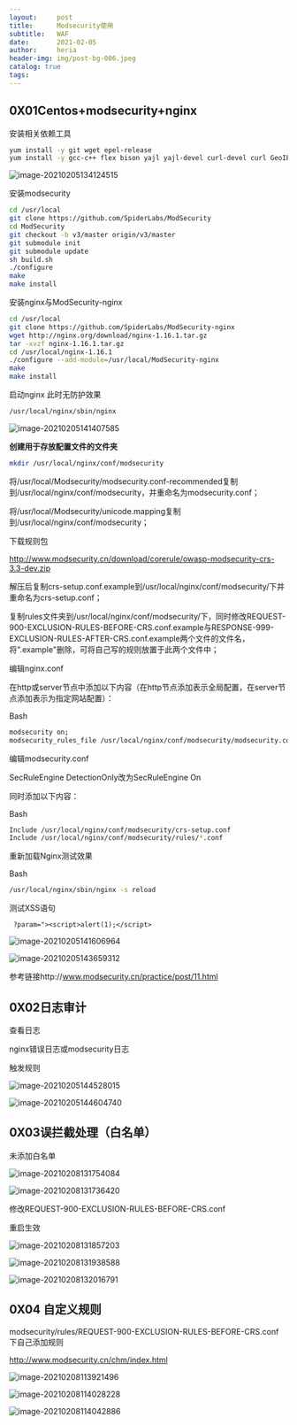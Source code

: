 ```yaml
---
layout:     post
title:      Modsecurity使用
subtitle:   WAF
date:       2021-02-05
author:     heria
header-img: img/post-bg-006.jpeg
catalog: true
tags:
---
```


## 0X01Centos+modsecurity+nginx

安装相关依赖工具

```bash
yum install -y git wget epel-release
yum install -y gcc-c++ flex bison yajl yajl-devel curl-devel curl GeoIP-devel doxygen zlib-devel pcre-devel lmdb-devel libxml2-devel ssdeep-devel lua-devel libtool autoconf automake
```

![image-20210205134124515](https://raw.githubusercontent.com/heriachen/cloudimg/main/img/image-20210205134124515.png)



安装modsecurity

```bash
cd /usr/local
git clone https://github.com/SpiderLabs/ModSecurity
cd ModSecurity
git checkout -b v3/master origin/v3/master
git submodule init
git submodule update
sh build.sh
./configure
make
make install
```

安装nginx与ModSecurity-nginx

```bash
cd /usr/local
git clone https://github.com/SpiderLabs/ModSecurity-nginx
wget http://nginx.org/download/nginx-1.16.1.tar.gz
tar -xvzf nginx-1.16.1.tar.gz
cd /usr/local/nginx-1.16.1
./configure --add-module=/usr/local/ModSecurity-nginx
make
make install
```

启动nginx 此时无防护效果

```bash
/usr/local/nginx/sbin/nginx
```

![image-20210205141407585](https://raw.githubusercontent.com/heriachen/cloudimg/main/img/image-20210205141407585.png)

**创建用于存放配置文件的文件夹**

```bash
mkdir /usr/local/nginx/conf/modsecurity
```



将/usr/local/Modsecurity/modsecurity.conf-recommended复制到/usr/local/nginx/conf/modsecurity，并重命名为modsecurity.conf；

将/usr/local/Modsecurity/unicode.mapping复制到/usr/local/nginx/conf/modsecurity；

下载规则包

http://www.modsecurity.cn/download/corerule/owasp-modsecurity-crs-3.3-dev.zip

解压后复制crs-setup.conf.example到/usr/local/nginx/conf/modsecurity/下并重命名为crs-setup.conf；

复制rules文件夹到/usr/local/nginx/conf/modsecurity/下，同时修改REQUEST-900-EXCLUSION-RULES-BEFORE-CRS.conf.example与RESPONSE-999-EXCLUSION-RULES-AFTER-CRS.conf.example两个文件的文件名，将".example"删除，可将自己写的规则放置于此两个文件中；



编辑nginx.conf

在http或server节点中添加以下内容（在http节点添加表示全局配置，在server节点添加表示为指定网站配置）：

Bash

```bash
modsecurity on;
modsecurity_rules_file /usr/local/nginx/conf/modsecurity/modsecurity.conf;
```

编辑modsecurity.conf

SecRuleEngine DetectionOnly改为SecRuleEngine On

同时添加以下内容：

Bash

```bash
Include /usr/local/nginx/conf/modsecurity/crs-setup.conf
Include /usr/local/nginx/conf/modsecurity/rules/*.conf
```



重新加载Nginx测试效果

Bash

```bash
/usr/local/nginx/sbin/nginx -s reload
```

测试XSS语句

```
 ?param="><script>alert(1);</script>
```

![image-20210205141606964](https://raw.githubusercontent.com/heriachen/cloudimg/main/img/image-20210205141606964.png)





![image-20210205143659312](https://raw.githubusercontent.com/heriachen/cloudimg/main/img/image-20210205143659312.png)

参考链接http://www.modsecurity.cn/practice/post/11.html



## 0X02日志审计

查看日志

nginx错误日志或modsecurity日志

触发规则

![image-20210205144528015](https://raw.githubusercontent.com/heriachen/cloudimg/main/img/image-20210205144528015.png)

![image-20210205144604740](https://raw.githubusercontent.com/heriachen/cloudimg/main/img/image-20210205144604740.png)





## 0X03误拦截处理（白名单）

未添加白名单

![image-20210208131754084](https://raw.githubusercontent.com/heriachen/cloudimg/main/img/image-20210208131754084.png)

![image-20210208131736420](https://raw.githubusercontent.com/heriachen/cloudimg/main/img/image-20210208131736420.png)



修改REQUEST-900-EXCLUSION-RULES-BEFORE-CRS.conf

重启生效

![image-20210208131857203](https://raw.githubusercontent.com/heriachen/cloudimg/main/img/image-20210208131857203.png)

![image-20210208131938588](https://raw.githubusercontent.com/heriachen/cloudimg/main/img/image-20210208131938588.png)

![image-20210208132016791](https://raw.githubusercontent.com/heriachen/cloudimg/main/img/image-20210208132016791.png)









## 0X04 自定义规则

modsecurity/rules/REQUEST-900-EXCLUSION-RULES-BEFORE-CRS.conf 下自己添加规则

http://www.modsecurity.cn/chm/index.html

![image-20210208113921496](https://raw.githubusercontent.com/heriachen/cloudimg/main/img/image-20210208113921496.png)





![image-20210208114028228](https://raw.githubusercontent.com/heriachen/cloudimg/main/img/image-20210208114028228.png)



![image-20210208114042886](https://raw.githubusercontent.com/heriachen/cloudimg/main/img/image-20210208114042886.png)






